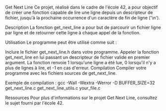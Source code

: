 Get Next Line
Ce projet, réalisé dans le cadre de l'école 42, a pour objectif de créer une fonction capable de lire une ligne depuis un descripteur de fichier, jusqu'à la prochaine occurrence d'un caractère de fin de ligne ('\n').

Description
La fonction get_next_line a pour but de parcourir un fichier ligne par ligne et de retourner cette ligne à chaque appel de la fonction.

Utilisation
Le programme peut être utilisé comme suit :

Inclure le fichier get_next_line.h dans votre programme.
Appeler la fonction get_next_line en lui passant un descripteur de fichier valide en premier argument.
La fonction renvoie 1 lorsqu'une ligne a été lue, 0 lorsqu'il n'y a plus de lignes à lire, et -1 en cas d'erreur.
Compilation
Compiler votre programme avec les fichiers sources de get_next_line.

Exemple de compilation : gcc -Wall -Wextra -Werror -D BUFFER_SIZE=32 get_next_line.c get_next_line_utils.c your_file.c

Ressources
Pour plus d'informations sur le projet Get Next Line, consultez le sujet fourni par l'école 42.
